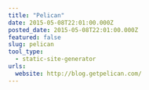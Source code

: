 ```yaml
---
title: "Pelican"
date: 2015-05-08T22:01:00.000Z
posted_date: 2015-05-08T22:01:00.000Z
featured: false
slug: pelican
tool_type: 
  - static-site-generator
urls:
  website: http://blog.getpelican.com/
---
```






